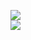 [![](https://img.shields.io/badge/Made%20With-Github%20Spray-lightgrey.svg?style=for-the-badge&logo=github)](https://github.com/Annihil/github-spray#19935)  
[![](https://i.imgur.com/2DrTn0Z.gif)](https://github.com/Annihil/github-spray)